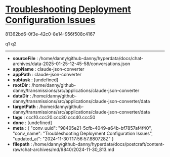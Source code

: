 # [Troubleshooting Deployment Configuration Issues](https://claude.ai/chat/98405e21-5cfb-4049-a64b-bf7857af4f40)

81362bd6-0f3e-42c0-8e14-956f508c4167

q1 q2

---

* **sourceFile** : /home/danny/github-danny/hyperdata/docs/chat-archives/data-2025-01-25-12-45-58/conversations.json
* **appName** : claude-json-converter
* **appPath** : claude-json-converter
* **subtask** : [undefined]
* **rootDir** : /home/danny/github-danny/transmissions/src/applications/claude-json-converter
* **dataDir** : /home/danny/github-danny/transmissions/src/applications/claude-json-converter/data
* **targetPath** : /home/danny/github-danny/transmissions/src/applications/claude-json-converter/data
* **tags** : ccc10.ccc20.ccc30.ccc40.ccc50
* **done** : [undefined]
* **meta** : {
  "conv_uuid": "98405e21-5cfb-4049-a64b-bf7857af4f40",
  "conv_name": "Troubleshooting Deployment Configuration Issues",
  "updated_at": "2024-11-30T17:56:57.880728Z"
}
* **filepath** : /home/danny/github-danny/hyperdata/docs/postcraft/content-raw/chat-archives/md/9840/2024-11-30_813.md